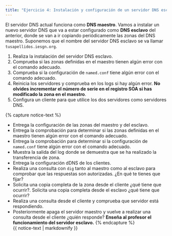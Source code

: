 ```yaml
---
title: "Ejercicio 4: Instalación y configuración de un servidor DNS esclavo"
---
```


El servidor DNS actual funciona como **DNS maestro**. Vamos a instalar un nuevo servidor DNS que va a estar configurado como **DNS esclavo** del anterior, donde se van a ir copiando periódicamente las zonas del DNS maestro. Suponemos que el nombre del servidor DNS esclavo se va llamar ``tusapellidos.iesgn.org``.

1. Realiza la instalación del servidor DNS esclavo.
2. Comprueba si las zonas definidas en el maestro tienen algún error con el comando adecuado.
3. Comprueba si la configuración de ``named.conf`` tiene algún error con el comando adecuado.
4. Reinicia los servidores y comprueba en los logs si hay algún error. **No olvides incrementar el número de serie en el registro SOA si has modificado la zona en el maestro**.
5. Configura un cliente para que utilice los dos servidores como servidores DNS.

{% capture notice-text %}
* Entrega la configuración de las zonas del maestro y del esclavo.
* Entrega la comprobación para determinar si las zonas definidas en el maestro tienen algún error con el comando adecuado.
* Entrega la comprobación para determinar si la configuración de ``named.conf`` tiene algún error con el comando adecuado.
* Muestra la salida del log donde se demuestra que se ha realizado la transferencia de zona.
* Entrega la configuración dDNS de los clientes.
* Realiza una consulta con ``dig`` tanto al maestro como al esclavo para comprobar que las respuestas son autorizadas. ¿En qué te tienes que fijar?
* Solicita una copia completa de la zona desde el cliente ¿qué tiene que ocurrir?. Solicita una copia completa desde el esclavo ¿qué tiene que ocurrir?
* Realiza una consulta desde el cliente y comprueba que servidor está respondiendo.
* Posteriormente apaga el servidor maestro y vuelve a realizar una consulta desde el cliente ¿quién responde?
**Enseña al profesor el funcionamiento del servidor esclavo.**
{% endcapture %}<div class="notice--info">{{ notice-text | markdownify }}</div>